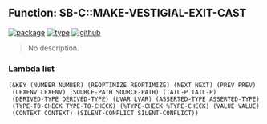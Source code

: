 ## Function: SB-C::MAKE-VESTIGIAL-EXIT-CAST
[![package](https://img.shields.io/badge/Package-SB--C-5f9ea0.svg?style=social&colorA=999999)](../) [![type](https://img.shields.io/badge/Type-Function-5f9ea0.svg?style=social&colorA=999999)](../#function) [![github](https://img.shields.io/badge/GitHub-View_the_source-5f9ea0.svg?style=social&colorA=999999&logo=github)](https://github.com/sbcl/sbcl/blob/master/src/compiler/node.lisp/) 

> No description.

### Lambda list
```
(&KEY (NUMBER NUMBER) (REOPTIMIZE REOPTIMIZE) (NEXT NEXT) (PREV PREV)
 (LEXENV LEXENV) (SOURCE-PATH SOURCE-PATH) (TAIL-P TAIL-P)
 (DERIVED-TYPE DERIVED-TYPE) (LVAR LVAR) (ASSERTED-TYPE ASSERTED-TYPE)
 (TYPE-TO-CHECK TYPE-TO-CHECK) (%TYPE-CHECK %TYPE-CHECK) (VALUE VALUE)
 (CONTEXT CONTEXT) (SILENT-CONFLICT SILENT-CONFLICT))
```

